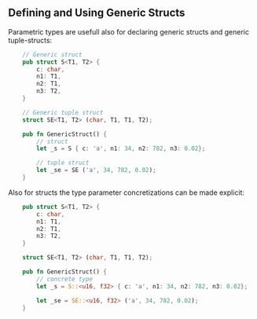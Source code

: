 
## Defining and Using Generic Structs

Parametric types are usefull also for declaring generic structs and generic tuple-structs:

```rs
    // Generic struct
    pub struct S<T1, T2> {
        c: char,
        n1: T1, 
        n2: T1,
        n3: T2,
    }

    // Generic tuple struct
    struct SE<T1, T2> (char, T1, T1, T2);

    pub fn GenericStruct() {
        // struct
        let _s = S { c: 'a', n1: 34, n2: 782, n3: 0.02};

        // tuple struct
        let _se = SE ('a', 34, 782, 0.02);
    }
```

Also for structs the type parameter concretizations can be made explicit:

```rs
    pub struct S<T1, T2> {
        c: char,
        n1: T1, 
        n2: T1,
        n3: T2,
    }

    struct SE<T1, T2> (char, T1, T1, T2);

    pub fn GenericStruct() {
        // concrete type
        let _s = S::<u16, f32> { c: 'a', n1: 34, n2: 782, n3: 0.02};

        let _se = SE::<u16, f32> ('a', 34, 782, 0.02);
    }
```
